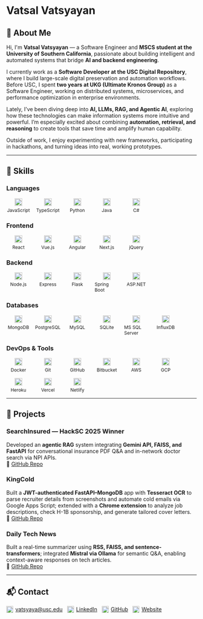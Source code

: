 # Vatsal Vatsyayan

## 👋 About Me

Hi, I'm **Vatsal Vatsyayan** — a Software Engineer and **MSCS student at the University of Southern California**, passionate about building intelligent and automated systems that bridge **AI and backend engineering**.

I currently work as a **Software Developer at the USC Digital Repository**, where I build large-scale digital preservation and automation workflows.  
Before USC, I spent **two years at UKG (Ultimate Kronos Group)** as a Software Engineer, working on distributed systems, microservices, and performance optimization in enterprise environments.

Lately, I’ve been diving deep into **AI, LLMs, RAG, and Agentic AI**, exploring how these technologies can make information systems more intuitive and powerful. I’m especially excited about combining **automation, retrieval, and reasoning** to create tools that save time and amplify human capability.

Outside of work, I enjoy experimenting with new frameworks, participating in hackathons, and turning ideas into real, working prototypes.

---

## 🧠 Skills

### Languages
<div style="display:flex;flex-wrap:wrap;gap:14px;margin:8px 0;">
  <span style="display:inline-flex;flex-direction:column;align-items:center;width:64px;">
    <img src="https://cdn.simpleicons.org/javascript" width="20" height="20" alt="JavaScript" title="JavaScript" />
    <span style="font-size:12px;margin-top:4px;">JavaScript</span>
  </span>
  <span style="display:inline-flex;flex-direction:column;align-items:center;width:64px;">
    <img src="https://cdn.simpleicons.org/typescript" width="20" height="20" alt="TypeScript" title="TypeScript" />
    <span style="font-size:12px;margin-top:4px;">TypeScript</span>
  </span>
  <span style="display:inline-flex;flex-direction:column;align-items:center;width:64px;">
    <img src="https://cdn.simpleicons.org/python" width="20" height="20" alt="Python" title="Python" />
    <span style="font-size:12px;margin-top:4px;">Python</span>
  </span>
  <span style="display:inline-flex;flex-direction:column;align-items:center;width:64px;">
    <img src="https://cdn.jsdelivr.net/gh/devicons/devicon@latest/icons/java/java-original.svg" width="20" height="20" alt="Java" title="Java" />
    <span style="font-size:12px;margin-top:4px;">Java</span>
  </span>
  <span style="display:inline-flex;flex-direction:column;align-items:center;width:64px;">
    <img src="https://cdn.jsdelivr.net/gh/devicons/devicon@latest/icons/csharp/csharp-original.svg" width="20" height="20" alt="C#" title="C#" />
    <span style="font-size:12px;margin-top:4px;">C#</span>
  </span>
</div>

### Frontend
<div style="display:flex;flex-wrap:wrap;gap:14px;margin:8px 0;">
  <span style="display:inline-flex;flex-direction:column;align-items:center;width:64px;">
    <img src="https://cdn.simpleicons.org/react" width="20" height="20" alt="React" title="React" />
    <span style="font-size:12px;margin-top:4px;">React</span>
  </span>
  <span style="display:inline-flex;flex-direction:column;align-items:center;width:64px;">
    <img src="https://cdn.simpleicons.org/vuedotjs" width="20" height="20" alt="Vue.js" title="Vue.js" />
    <span style="font-size:12px;margin-top:4px;">Vue.js</span>
  </span>
  <span style="display:inline-flex;flex-direction:column;align-items:center;width:64px;">
    <img src="https://cdn.simpleicons.org/angular" width="20" height="20" alt="Angular" title="Angular" />
    <span style="font-size:12px;margin-top:4px;">Angular</span>
  </span>
  <span style="display:inline-flex;flex-direction:column;align-items:center;width:64px;">
    <img src="https://cdn.simpleicons.org/nextdotjs" width="20" height="20" alt="Next.js" title="Next.js" />
    <span style="font-size:12px;margin-top:4px;">Next.js</span>
  </span>
  <span style="display:inline-flex;flex-direction:column;align-items:center;width:64px;">
    <img src="https://cdn.simpleicons.org/jquery" width="20" height="20" alt="jQuery" title="jQuery" />
    <span style="font-size:12px;margin-top:4px;">jQuery</span>
  </span>
</div>

### Backend
<div style="display:flex;flex-wrap:wrap;gap:14px;margin:8px 0;">
  <span style="display:inline-flex;flex-direction:column;align-items:center;width:64px;">
    <img src="https://cdn.simpleicons.org/nodedotjs" width="20" height="20" alt="Node.js" title="Node.js" />
    <span style="font-size:12px;margin-top:4px;">Node.js</span>
  </span>
  <span style="display:inline-flex;flex-direction:column;align-items:center;width:64px;">
    <img src="https://cdn.simpleicons.org/express" width="20" height="20" alt="Express" title="Express" />
    <span style="font-size:12px;margin-top:4px;">Express</span>
  </span>
  <span style="display:inline-flex;flex-direction:column;align-items:center;width:64px;">
    <img src="https://cdn.simpleicons.org/flask" width="20" height="20" alt="Flask" title="Flask" />
    <span style="font-size:12px;margin-top:4px;">Flask</span>
  </span>
  <span style="display:inline-flex;flex-direction:column;align-items:center;width:64px;">
    <img src="https://cdn.simpleicons.org/spring" width="20" height="20" alt="Spring Boot" title="Spring Boot" />
    <span style="font-size:12px;margin-top:4px;">Spring Boot</span>
  </span>
  <span style="display:inline-flex;flex-direction:column;align-items:center;width:64px;">
    <img src="https://cdn.simpleicons.org/dotnet" width="20" height="20" alt="ASP.NET" title="ASP.NET" />
    <span style="font-size:12px;margin-top:4px;">ASP.NET</span>
  </span>
</div>

### Databases
<div style="display:flex;flex-wrap:wrap;gap:14px;margin:8px 0;">
  <span style="display:inline-flex;flex-direction:column;align-items:center;width:64px;">
    <img src="https://cdn.simpleicons.org/mongodb" width="20" height="20" alt="MongoDB" title="MongoDB" />
    <span style="font-size:12px;margin-top:4px;">MongoDB</span>
  </span>
  <span style="display:inline-flex;flex-direction:column;align-items:center;width:64px;">
    <img src="https://cdn.simpleicons.org/postgresql" width="20" height="20" alt="PostgreSQL" title="PostgreSQL" />
    <span style="font-size:12px;margin-top:4px;">PostgreSQL</span>
  </span>
  <span style="display:inline-flex;flex-direction:column;align-items:center;width:64px;">
    <img src="https://cdn.simpleicons.org/mysql" width="20" height="20" alt="MySQL" title="MySQL" />
    <span style="font-size:12px;margin-top:4px;">MySQL</span>
  </span>
  <span style="display:inline-flex;flex-direction:column;align-items:center;width:64px;">
    <img src="https://cdn.simpleicons.org/sqlite" width="20" height="20" alt="SQLite" title="SQLite" />
    <span style="font-size:12px;margin-top:4px;">SQLite</span>
  </span>
  <span style="display:inline-flex;flex-direction:column;align-items:center;width:64px;">
    <img src="https://cdn.jsdelivr.net/gh/devicons/devicon@latest/icons/azuresqldatabase/azuresqldatabase-original.svg" width="20" height="20" alt="Microsoft SQL Server" title="Microsoft SQL Server" />
    <span style="font-size:12px;margin-top:4px;">MS SQL Server</span>
  </span>
  <span style="display:inline-flex;flex-direction:column;align-items:center;width:64px;">
    <img src="https://cdn.simpleicons.org/influxdb" width="20" height="20" alt="InfluxDB" title="InfluxDB" />
    <span style="font-size:12px;margin-top:4px;">InfluxDB</span>
  </span>
</div>

### DevOps & Tools
<div style="display:flex;flex-wrap:wrap;gap:14px;margin:8px 0;">
  <span style="display:inline-flex;flex-direction:column;align-items:center;width:64px;">
    <img src="https://cdn.simpleicons.org/docker" width="20" height="20" alt="Docker" title="Docker" />
    <span style="font-size:12px;margin-top:4px;">Docker</span>
  </span>
  <span style="display:inline-flex;flex-direction:column;align-items:center;width:64px;">
    <img src="https://cdn.simpleicons.org/git" width="20" height="20" alt="Git" title="Git" />
    <span style="font-size:12px;margin-top:4px;">Git</span>
  </span>
  <span style="display:inline-flex;flex-direction:column;align-items:center;width:64px;">
    <img src="https://cdn.simpleicons.org/github" width="20" height="20" alt="GitHub" title="GitHub" />
    <span style="font-size:12px;margin-top:4px;">GitHub</span>
  </span>
  <span style="display:inline-flex;flex-direction:column;align-items:center;width:64px;">
    <img src="https://cdn.simpleicons.org/bitbucket" width="20" height="20" alt="Bitbucket" title="Bitbucket" />
    <span style="font-size:12px;margin-top:4px;">Bitbucket</span>
  </span>
  <span style="display:inline-flex;flex-direction:column;align-items:center;width:64px;">
    <img src="https://cdn.jsdelivr.net/gh/devicons/devicon@latest/icons/amazonwebservices/amazonwebservices-original-wordmark.svg" width="20" height="20" alt="AWS" title="AWS" />
    <span style="font-size:12px;margin-top:4px;">AWS</span>
  </span>
  <span style="display:inline-flex;flex-direction:column;align-items:center;width:64px;">
    <img src="https://cdn.simpleicons.org/googlecloud" width="20" height="20" alt="Google Cloud" title="Google Cloud" />
    <span style="font-size:12px;margin-top:4px;">GCP</span>
  </span>
  <span style="display:inline-flex;flex-direction:column;align-items:center;width:64px;">
    <img src="https://cdn.simpleicons.org/heroku" width="20" height="20" alt="Heroku" title="Heroku" />
    <span style="font-size:12px;margin-top:4px;">Heroku</span>
  </span>
  <span style="display:inline-flex;flex-direction:column;align-items:center;width:64px;">
    <img src="https://cdn.simpleicons.org/vercel" width="20" height="20" alt="Vercel" title="Vercel" />
    <span style="font-size:12px;margin-top:4px;">Vercel</span>
  </span>
  <span style="display:inline-flex;flex-direction:column;align-items:center;width:64px;">
    <img src="https://cdn.simpleicons.org/netlify" width="20" height="20" alt="Netlify" title="Netlify" />
    <span style="font-size:12px;margin-top:4px;">Netlify</span>
  </span>
</div>

---

## 📁 Projects

### SearchInsured — HackSC 2025 Winner
Developed an **agentic RAG** system integrating **Gemini API, FAISS, and FastAPI** for conversational insurance PDF Q&A and in-network doctor search via NPI APIs.  
🔗 [GitHub Repo](https://github.com/vatsalvatsyayan/SearchInsured)

### KingCold
Built a **JWT-authenticated FastAPI–MongoDB** app with **Tesseract OCR** to parse recruiter details from screenshots and automate cold emails via Google Apps Script; extended with a **Chrome extension** to analyze job descriptions, check H-1B sponsorship, and generate tailored cover letters.  
🔗 [GitHub Repo](https://github.com/vatsalvatsyayan/Cold-Email-Tool)

### Daily Tech News
Built a real-time summarizer using **RSS, FAISS, and sentence-transformers**; integrated **Mistral via Ollama** for semantic Q&A, enabling context-aware responses on tech articles.  
🔗 [GitHub Repo](https://github.com/vatsalvatsyayan/Vachary)

---

## 📬 Contact
<div style="display:flex;flex-wrap:wrap;gap:12px;align-items:center;">
  <span style="display:inline-flex;align-items:center;gap:6px;">
    <img src="https://cdn-icons-png.flaticon.com/128/15889/15889542.png" width="18" height="18" alt="Email" title="Email" />
    <a href="mailto:vatsyaya@usc.edu">vatsyaya@usc.edu</a>
  </span>
  <span style="display:inline-flex;align-items:center;gap:6px;">
    <img src="https://cdn-icons-png.flaticon.com/512/145/145807.png" width="18" height="18" alt="LinkedIn" title="LinkedIn" />
    <a href="https://linkedin.com/in/vatsalvatsyayan">LinkedIn</a>
  </span>
  <span style="display:inline-flex;align-items:center;gap:6px;">
    <img src="https://cdn-icons-png.flaticon.com/128/2111/2111432.png" width="18" height="18" alt="GitHub" title="GitHub" />
    <a href="https://github.com/vatsalvatsyayan">GitHub</a>
  </span>
  <span style="display:inline-flex;align-items:center;gap:6px;">
    <img src="https://cdn-icons-png.flaticon.com/128/10453/10453141.png" width="18" height="18" alt="Website" title="Website" />
    <a href="https://vatsalv.vercel.app">Website</a>
  </span>
</div>
